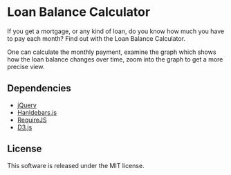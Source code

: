 ﻿Loan Balance Calculator
=======================

If you get a mortgage, or any kind of loan, do you know how much you have to pay each month? Find out with the Loan Balance Calculator.

One can calculate the monthly payment, examine the graph which shows how the loan balance changes over time, zoom into the graph to get a more precise view.

<!--
Try it out at [lukapopijac.com/loan-balance-calculator/](lukapopijac.com/loan-balance-calculator/).
-->

Dependencies
------------
 * [jQuery](https://jquery.com/)
 * [Hanldebars.js](http://handlebarsjs.com/)
 * [RequireJS](http://requirejs.org/)
 * [D3.js](http://d3js.org/)

License
-------
This software is released under the MIT license.
